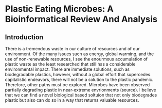 # Plastic Eating Microbes: A Bioinformatical Review And Analysis

## Introduction

There is a tremendous waste in our culture of resources and of our environment.
Of the many issues such as energy, global warming, and the use of non-renewable resources, I see the enourmous accumulation of plastic waste as the least researched that still has a considerable environmental impact.
There are immediate solutions, such as biodegradable plastics, however, without a global effort that supercedes capitalistic endeavors, there will not be a solution to the plastic pandemic.
Therefore, other paths must be explored. 
Microbes have been observed partially degrading plastic in near-extreme envrionments (source).
I believe that we can find a novel biological based soltuion that not only biodegrades plastic but also can do so in a way that returns valuable resources.
